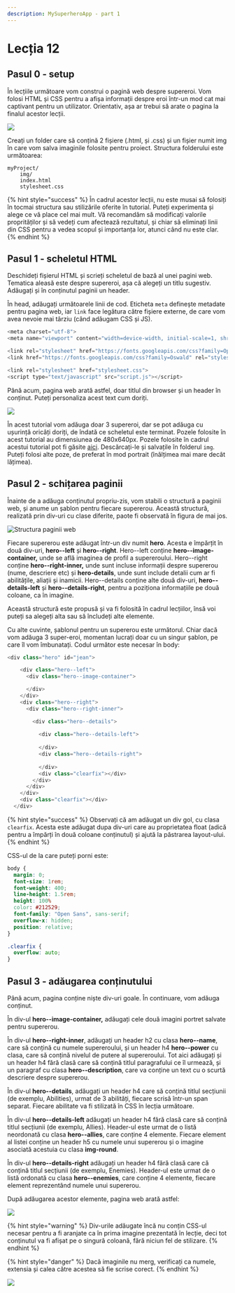 ```yaml
---
description: MySuperheroApp - part 1
---
```


# Lecția 12

## Pasul 0 - setup

În lecțiile următoare vom construi o pagină web despre supereroi. Vom folosi HTML și CSS pentru a afișa informații despre eroi într-un mod cat mai captivant pentru un utilizator. Orientativ, așa ar trebui să arate o pagina la finalul acestor lecții.

![](../.gitbook/assets/screenshot-2020-03-15-at-19.24.07.png)

Creați un folder care să conțină 2 fișiere \(.html, și .css\) și un fișier numit img în care vom salva imaginile folosite pentru proiect. Structura folderului este următoarea:

```text
myProject/
    img/
    index.html
    stylesheet.css
```

{% hint style="success" %}
În cadrul acestor lecții, nu este musai să folosiți în tocmai structura sau stilizările oferite în tutorial. Puteți experimenta și alege ce vă place cel mai mult. Vă recomandăm să modificați valorile proprităților și să vedeți cum afectează rezultatul, și chiar să eliminați linii din CSS pentru a vedea scopul și importanța lor, atunci când nu este clar.
{% endhint %}

## Pasul 1 - scheletul HTML

Deschideți fișierul HTML și scrieți scheletul de bază al unei pagini web. Tematica aleasă este despre supereroi, așa că alegeți un titlu sugestiv. Adăugați și în conținutul paginii un header.

În head, adăugați următoarele linii de cod. Eticheta `meta` definește metadate pentru pagina web, iar `link` face legătura către fișiere externe, de care vom avea nevoie mai târziu \(când adăugam CSS și JS\).

```javascript
<meta charset="utf-8">
<meta name="viewport" content="width=device-width, initial-scale=1, shrink-to-fit=no, minimum-scale=1">

<link rel="stylesheet" href="https://fonts.googleapis.com/css?family=Open+Sans:300,400,600,700&lang=en">
<link href="https://fonts.googleapis.com/css?family=Oswald" rel="stylesheet">

<link rel="stylesheet" href="stylesheet.css">
<script type="text/javascript" src="script.js"></script>
```

Până acum, pagina web arată astfel, doar titlul din browser și un header în conținut. Puteți personaliza acest text cum doriți.

![](../.gitbook/assets/screenshot-2020-03-16-at-21.12.02.png)

În acest tutorial vom adăuga doar 3 supereroi, dar se pot adăuga cu ușurință oricâți doriți, de îndată ce scheletul este terminat. Pozele folosite în acest tutorial au dimensiunea de 480x640px. Pozele folosite în cadrul acestui tutorial pot fi găsite [aici](https://minhaskamal.github.io/DownGit/#/home?url=https://github.com/codettero/JavaScript-Superheroes/tree/Carmen/Day1_FirstHeroApp/Day1_end/img). Descărcați-le și salvațile în folderul `img`. Puteți folosi alte poze, de preferat în mod portrait \(înălțimea mai mare decât lățimea\).

## Pasul 2 - schițarea paginii

Înainte de a adăuga conținutul propriu-zis, vom stabili o structură a paginii web, și anume un șablon pentru fiecare supererou. Această structură, realizată prin div-uri cu clase diferite, paote fi observată în figura de mai jos.

![Structura paginii web](../.gitbook/assets/group-6.png)

Fiecare supererou este adăugat într-un div numit **hero**. Acesta e împărțit în două div-uri, **hero--left** și **hero--right**. Hero--left conține **hero--image-container,** unde se află imaginea de profil a supereroului. Hero--right conține **hero--right-inner,** unde sunt incluse informații despre supererou \(nume, descriere etc\) și **hero-details**, unde sunt include detalii cum ar fi abilitățile, aliații și inamicii. Hero--details conține alte două div-uri, **hero--details-left** și **hero--details-right**, pentru a poziționa informațiile pe două coloane, ca în imagine.

Această structură este propusă și va fi folosită în cadrul lecțiilor, însă voi puteți sa alegeți alta sau să încludeți alte elemente.

Cu alte cuvinte, șablonul pentru un supererou este următorul. Chiar dacă vom adăuga 3 super-eroi, momentan lucrați doar cu un singur șablon, pe care îl vom îmbunatați. Codul următor este necesar în body:

```javascript
<div class="hero" id="jean">

    <div class="hero--left">
      <div class="hero--image-container">

      </div>
    </div>
    <div class="hero--right">
      <div class="hero--right-inner">

        <div class="hero--details">
          
          <div class="hero--details-left">
            
          </div>
          <div class="hero--details-right">
            
          </div>
          <div class="clearfix"></div>
        </div>
      </div>
    </div>
    <div class="clearfix"></div>
  </div>
```

{% hint style="success" %}
Observați că am adăugat un div gol, cu clasa `clearfix`. Acesta este adăugat dupa div-uri care au proprietatea float \(adică pentru a împărți în două coloane conținutul\) și ajută la păstrarea layout-ului.
{% endhint %}

CSS-ul de la care puteți porni este:

```css
body {
  margin: 0;
  font-size: 1rem;
  font-weight: 400;
  line-height: 1.5rem;
  height: 100%
  color: #212529;
  font-family: "Open Sans", sans-serif;
  overflow-x: hidden;
  position: relative;
}

.clearfix {
  overflow: auto;
}
```

## Pasul 3 - adăugarea conținutului

Până acum, pagina conține niște div-uri goale. În continuare, vom adăuga conținut.

În div-ul **hero--image-container,** adăugați cele două imagini portret salvate pentru supererou.

În div-ul **hero--right-inner**, adăugați un header h2 cu clasa **hero--name**, care să conțină cu numele supereroului, și un header h4 **hero--power** cu clasa, care să conțină nivelul de putere al supereroului. Tot aici adăugați și un header h4 fără clasă care să conțină titlul paragrafului ce îl urmează, și un paragraf cu clasa **hero--description**, care va conține un text cu o scurtă descriere despre supererou.

În div-ul **hero--details**, adăugați un header h4 care să conțină titlul secțiunii \(de exemplu, Abilities\), urmat de 3 abilități, fiecare scrisă într-un span separat. Fiecare abilitate va fi stilizată în CSS în lecția următoare.

În div-ul **hero--details-left** adăugați un header h4 fără clasă care să conțină  titlul secțiunii \(de exemplu, Allies\).  Header-ul este urmat de o listă neordonată cu clasa **hero--allies**, care conține 4 elemente. Fiecare element al listei conține un header h5 cu numele unui supererou și o imagine asociată acestuia cu clasa **img-round**.

În div-ul **hero--details-right** adăugați un header h4 fără clasă care că conțină titlul secțiunii \(de exemplu, Enemies\). Header-ul este urmat de o listă ordonată cu clasa **hero--enemies**, care conține 4 elemente, fiecare element reprezentând numele unui supererou.

După adăugarea acestor elemente, pagina web arată astfel:

![](../.gitbook/assets/screencapture-file-users-poppy-desktop-myproject-index-html-2020-03-16-22_26_24.png)

{% hint style="warning" %}
Div-urile adăugate încă nu conțin CSS-ul necesar pentru a fi aranjate ca în prima imagine prezentată în lecție, deci tot conținutul va fi afișat pe o singură coloană, fără niciun fel de stilizare.
{% endhint %}

{% hint style="danger" %}
Dacă imaginile nu merg, verificați ca numele, extensia și calea către acestea să fie scrise corect.
{% endhint %}

![](../.gitbook/assets/copy-of-logo-techtor-05.png)

